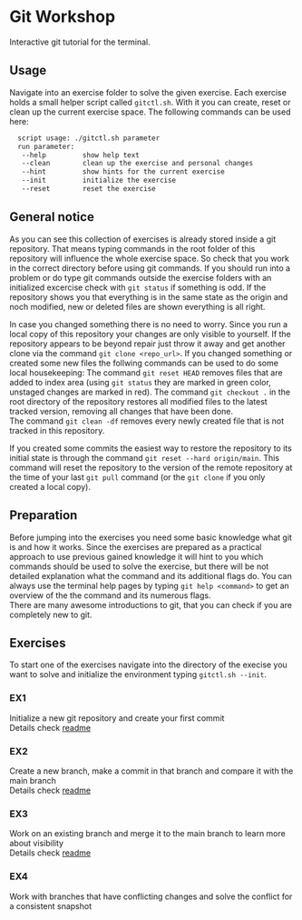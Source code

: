 # Git Workshop

Interactive git tutorial for the terminal.

## Usage
Navigate into an exercise folder to solve the given exercise. Each exercise holds a small helper script called `gitctl.sh`.
With it you can create, reset or clean up the current exercise space. The following commands can be used here:
```bash
  script usage: ./gitctl.sh parameter
  run parameter:
   --help         show help text
   --clean        clean up the exercise and personal changes
   --hint         show hints for the current exercise
   --init         initialize the exercise
   --reset        reset the exercise
```

## General notice
As you can see this collection of exercises is already stored inside a git repository. That means typing commands in the root folder of this repository will
influence the whole exercise space. So check that you work in the correct directory before using git commands. If you should run into a problem or do type git 
commands outside the exercise folders with an initialized excercise check with `git status` if something is odd. If the repository shows you that everything is
in the same state as the origin and noch modified, new or deleted files are shown everything is all right.

In case you changed something there is no need to worry. Since you run a local copy of this repository your changes are only visible to yourself. If the 
repository appears to be beyond repair just throw it away and get another clone via the command `git clone <repo_url>`. If you changed something or created some
new files the follwing commands can be used to do some local housekeeping:
The command `git reset HEAD` removes files that are added to index area (using `git status` they are marked in green color, unstaged changes are marked in red).
The command `git checkout .` in the root directory of the repository restores all modified files to the latest tracked version, removing all changes that have 
been done.  
The command `git clean -df` removes every newly created file that is not tracked in this repository.

If you created some commits the easiest way to restore the repository to its initial state is through the command `git reset --hard origin/main`. This command 
will reset the repository to the version of the remote repository at the time of your last `git pull` command (or the `git clone` if you only created a local 
copy).

## Preparation
Before jumping into the exercises you need some basic knowledge what git is and how it works. Since the exercises are prepared as a practical approach to use 
previous gained knowledge it will hint to you which commands should be used to solve the exercise, but there will be not detailed explanation what the command
and its additional flags do. You can always use the terminal help pages by typing `git help <command>` to get an overview of the the command and its numerous 
flags.  
There are many awesome introductions to git, that you can check if you are completely new to git.

## Exercises
To start one of the exercises navigate into the directory of the execise you want to solve and initialize the environment typing `gitctl.sh --init`.

### EX1
Initialize a new git repository and create your first commit  
Details check [readme](./EX1/README.md)

### EX2
Create a new branch, make a commit in that branch and compare it with the main branch  
Details check [readme](./EX2/README.md)

### EX3
Work on an existing branch and merge it to the main branch to learn more about visibility  
Details check [readme](./EX3/README.md)

### EX4
Work with branches that have conflicting changes and solve the conflict for a consistent snapshot
